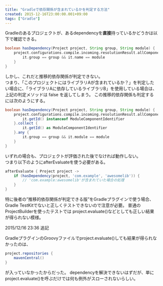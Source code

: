 ```yaml
---
title: "Gradleで依存関係が含まれているかを判定する方法"
created: 2015-12-16T23:00:00.001+09:00
tags: ["Gradle"]
---
```

Gradleのあるプロジェクトが、あるdependencyを**直接**持っているかどうかは以下で確認できる。

```gradle
boolean hasDependency(Project project, String group, String module) {
    project.configurations.compile.incoming.resolutionResult.allComponents.any {
        it.group == group && it.name == module
    }
}
```

しかし、これだと推移的依存関係が判定できない。  
つまり、「このプロジェクトにはライブラリAが含まれているか？」を判定したい場合に、「ライブラリAに依存しているライブラリB」を使用している場合は、上記の判定メソッドは false を返してしまう。
この推移的依存関係も判定するには次のようにする。

```gradle
boolean hasDependency(Project project, String group, String module) {
    project.configurations.compile.incoming.resolutionResult.allComponents.findAll {
        it.getId() instanceof ModuleComponentIdentifier
    }.collect {
        it.getId() as ModuleComponentIdentifier
    }.any {
        it.group == group && it.module == module
    }
}
```

いずれの場合も、プロジェクトが評価された後でなければ動作しない。  
つまり以下のようにafterEvaluateを使う必要がある。

```gradle
afterEvaluate { Project project ->
    if (hasDependency(project, 'com.example', 'awesomelib')) {
        // 'com.example:awesomelib'が含まれていた場合の処理
    }
}
```

特に後者の”推移的依存関係が判定できる版”をGradleプラグインで使う場合、
Gradle TestKitでないと正しくテストできないので注意が必要。
普通のProjectBuilderを使ったテストでは
project.evaluate()などとしても正しい結果が得られない模様。

2015/12/16 23:36 追記

GradleプラグインのGroovyファイルでproject.evaluate()しても結果が得られなかったのは、

```groovy
project.repositories {
    mavenCentral()
}
```

が入っていなかったからだった。
dependencyを解決できないはずだが、単にproject.evaluate()を呼ぶだけでは何も例外がスローされないらしい。
